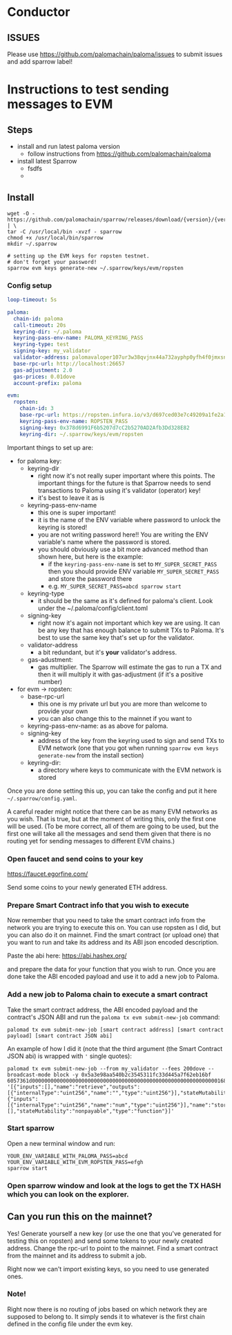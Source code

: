 # Conductor

## ISSUES

Please use https://github.com/palomachain/paloma/issues to submit issues and add sparrow label!


# Instructions to test sending messages to EVM

## Steps


- install and run latest paloma version
  - follow instructions from https://github.com/palomachain/paloma
- install latest Sparrow
  - fsdfs
  - 


## Install

```shell
wget -O - https://github.com/palomachain/sparrow/releases/download/{version}/{version}_Linux_x86_64.tar.gz | \
tar -C /usr/local/bin -xvzf - sparrow
chmod +x /usr/local/bin/sparrow
mkdir ~/.sparrow

# setting up the EVM keys for ropsten testnet.
# don't forget your password!
sparrow evm keys generate-new ~/.sparrow/keys/evm/ropsten
```

### Config setup

```yaml
loop-timeout: 5s

paloma:
  chain-id: paloma
  call-timeout: 20s
  keyring-dir: ~/.paloma
  keyring-pass-env-name: PALOMA_KEYRING_PASS
  keyring-type: test
  signing-key: my_validator
  validator-address: palomavaloper107ur3w38qvjnx44a732ayphp0yfh4f0jmxsn0e
  base-rpc-url: http://localhost:26657
  gas-adjustment: 2.0
  gas-prices: 0.01dove
  account-prefix: paloma

evm:
  ropsten:
    chain-id: 3
    base-rpc-url: https://ropsten.infura.io/v3/d697ced03e7c49209a1fe2a1c8858821
    keyring-pass-env-name: ROPSTEN_PASS
    signing-key: 0x378d6991F6b5207d7cC2b5270AD2Afb3Dd328E82
    keyring-dir: ~/.sparrow/keys/evm/ropsten
```

Important things to set up are:
  - for paloma key:
	- keyring-dir
      - right now it's not really super important where this points. The important things for the future is that Sparrow needs to send transactions to Paloma using it's validator (operator) key!
	  - it's best to leave it as is
	- keyring-pass-env-name
	  - this one is super important!
	  - it is the name of the ENV variable where password to unlock the keyring is stored!
	  - you are not writing password here!! You are writing the ENV variable's name where the password is stored.
	  - you should obviously use a bit more advanced method than shown here, but here is the example:
	    - if the `keyring-pass-env-name` is set to `MY_SUPER_SECRET_PASS` then you should provide ENV variable `MY_SUPER_SECRET_PASS` and store the password there
	    - e.g. `MY_SUPER_SECRET_PASS=abcd sparrow start`
	- keyring-type
	  - it should be the same as it's defined for paloma's client. Look under the ~/.paloma/config/client.toml
	- signing-key
	  - right now it's again not important which key we are using. It can be any key that has enough balance to submit TXs to Paloma. It's best to use the same key that's set up for the validator.
	- validator-address
	  - a bit redundant, but it's **your** validator's address.
	- gas-adustment:
	  - gas multiplier. The Sparrow will estimate the gas to run a TX and then it will multiply it with gas-adjustment (if it's a positive number)
 - for evm -> ropsten:
    - base-rpc-url
	  - this one is my private url but you are more than welcome to provide your own
	  - you can also change this to the mainnet if you want to
	- keyring-pass-env-name: as as above for paloma.
	- signing-key
	  - address of the key from the keyring used to sign and send TXs to EVM network (one that you got when running `sparrow evm keys generate-new` from the install section)
	- keyring-dir:
	  - a directory where keys to communicate with the EVM network is stored


Once you are done setting this up, you can take the config and put it here `~/.sparrow/config.yaml`.


A careful reader might notice that there can be as many EVM networks as you wish. That is true, but at the moment of writing this, only the first one will be used.
(To be more correct, all of them are going to be used, but the first one will take all the messages and send them given that there is no routing yet for sending
messages to different EVM chains.)

### Open faucet and send coins to your key

https://faucet.egorfine.com/

Send some coins to your newly generated ETH address.

### Prepare Smart Contract info that you wish to execute

Now remember that you need to take the smart contract info from the network you are trying to execute this on. You can use ropsten as I did, but you can also do it on mainnet.
Find the smart contract (or upload one) that you want to run and take its address and its ABI json encoded description.


Paste the abi here: https://abi.hashex.org/

and prepare the data for your function that you wish to run. Once you are done take the ABI encoded payload and use it to add a new job to Paloma.


### Add a new job to Paloma chain to execute a smart contract
Take the smart contract address, the ABI encoded payload and the contract's JSON ABI and run the `paloma tx evm submit-new-job` command:

```shell
palomad tx evm submit-new-job [smart contract address] [smart contract payload] [smart contract JSON abi]
```

An example of how I did it (note that the third argument (the Smart Contract JSON abi) is wrapped with `'` single quotes):

```shell
palomad tx evm submit-new-job --from my_validator --fees 200dove --broadcast-mode block -y 0x5a3e98aa540b2c3545311fc33d445a7f62eb16bf 6057361d0000000000000000000000000000000000000000000000000000000000001688 '[{"inputs":[],"name":"retrieve","outputs":[{"internalType":"uint256","name":"","type":"uint256"}],"stateMutability":"view","type":"function"},{"inputs":[{"internalType":"uint256","name":"num","type":"uint256"}],"name":"store","outputs":[],"stateMutability":"nonpayable","type":"function"}]'
```


### Start sparrow

Open a new terminal window and run:

```shell
YOUR_ENV_VARIABLE_WITH_PALOMA_PASS=abcd
YOUR_ENV_VARIABLE_WITH_EVM_ROPSTEN_PASS=efgh
sparrow start
```

### Open sparrow window and look at the logs to get the TX HASH which you can look on the explorer.

## Can you run this on the mainnet?

Yes! Generate yourself a new key (or use the one that you've generated for testing this on ropsten) and send some tokens to your newly created address. Change the rpc-url to point to the mainnet.
Find a smart contract from the mainnet and its address to submit a job.

Right now we can't import existing keys, so you need to use generated ones.

### Note!

Right now there is no routing of jobs based on which network they are supposed to belong to. It simply sends it to whatever is the first chain defined in the config file under the evm key.
